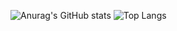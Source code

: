 ![Anurag's GitHub stats](https://github-readme-stats.vercel.app/api?username=sidsurakanti)
![Top Langs](https://github-readme-stats.vercel.app/api/top-langs/?username=sidsurakanti&layout=donut&hide_progress=true)
